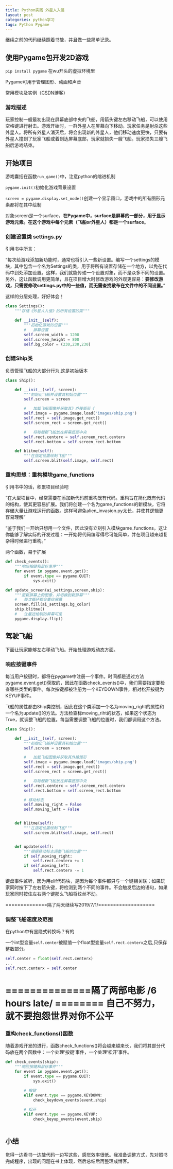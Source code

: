 ```yaml
---
title: Python实践 外星人入侵
layout: post
categories: python学习
tags: Python Pygame
---
```

继续之前的代码继续照着书敲，并且做一些简单记录。

## 使用Pygame包开发2D游戏

`pip install pygame` 在wu开头的虚拟环境里

Pygame可用于管理图形、动画和声音

常用模块及实例（[CSDN博客](https://blog.csdn.net/zha6476003/article/details/82940350)）


### 游戏描述

玩家控制一艘最初出现在屏幕底部中央的飞船，用箭头键左右移动飞船，可以使用空格键进行射击。游戏开始时，一群外星人在屏幕向下移动。玩家任务是射杀这些外星人。将所有外星人消灭后，将会出现新的外星人，他们移动速度更快，只要有外星人撞到了玩家飞船或着到达屏幕底部，玩家就损失一艘飞船。玩家损失三艘飞船后游戏结束。

## 开始项目

游戏囊括在函数`run_game()`中，注意python的缩进机制

`pygame.init()`初始化游戏背景设置

`screen = pygame.display.set_mode()`创建一个显示窗口，游戏中的所有图形元素都将在其中绘制

对象screen是一个surface，<b>在Pygame中，surface是屏幕的一部分，用于显示游戏元素。在这个游戏中每个元素（飞船or外星人）都是一个surface</b>。

### 创建设置类 settings.py
引用书中所言：


“每次给游戏添加新功能时，通常也将引入一些新设置。编写一个settings的模块，其中包含一个名为Settings的类，用于将所有设置存储在一个地方，以免在代码中到处添加设置。这样，我们就能传递一个设置对象，而不是众多不同的设置。另外，这让函数调用更简单，且在项目增大时修改游戏的外观更容易：<b>要修改游戏，只需要修改settings.py中的一些值，而无需查找散布在文件中的不同设置。</b>”

这样的分层处理，好好体会！

```python
class Settings():
    """存储《外星人入侵》的所有设置的类"""

    def __init__(self):
        """初始化游戏的设置"""
        #   屏幕设置
        self.screen_width = 1200
        self.screen_height = 800
        self.bg_color = (230,230,230)
```

### 创建Ship类
负责管理飞船的大部分行为,这是初始版本

```python
class Ship():

    def __init__(self, screen):
        """初始化飞船并设置其初始位置"""
        self.screen = screen

        #   加载飞船图像并获取其》外接矩形《
        self.image = pygame.image.load('images/ship.png')
        self.rect = self.image.get_rect()
        self.screen_rect = screen.get_rect()

        #   将每艘新飞船放在屏幕底部中央
        self.rect.centerx = self.screen_rect.centerx
        self.rect.bottom = self.screen_rect.bottom

    def blitme(self):
        """在指定位置绘制飞船"""
        self.screen.blit(self.image, self.rect) 
```

### 重构思想：重构模块game_functions

引用书中的话，积累项目经验吧

“在大型项目中，经常需要在添加新代码前重构既有代码。重构旨在简化既有代码的结构，使其更容易扩展。我们将创建一个名为game_functions的新模块，它将存储大量让游戏运行的函数。这样可避免alien_invasion.py太长，并使其逻辑更容易理解”

“鉴于我们一开始只想用一个文件，因此没有立刻引入模块game_functions。这让你能够了解实际的开发过程：一开始将代码编写得尽可能简单，并在项目越来越复杂得时候进行重构。”

两个函数，易于扩展

```python
def check_events():
    """响应按键和鼠标事件"""
    for event in pygame.event.get():
        if event.type == pygame.QUIT:
            sys.exit()

def update_screen(ai_settings,screen,ship):
    """更新屏幕上的图像，并切换到新屏幕"""
    #   每次循环都会重绘屏幕
    screen.fill(ai_settings.bg_color)
    ship.blitme()
    #   让最近绘制的屏幕可见
    pygame.display.flip()
```

## 驾驶飞船

下面让玩家能够左右移动飞船。开始处理游戏动态方面。

### 响应按键事件

每当用户按键时，都将在pygame中注册一个事件。时间都是通过方法pygame.event.get()获取的，因此在函数check_events()中，我们需要指定要检查哪些类型的事件。每次按键都被注册为一个KEYDOWN事件，相对松开按键为KEYUP事件。

飞船的属性都由Ship类控制，因此在这个类添加一个名为moving_right的属性和一个名为update()的方法。方法检查标moving_riht的状态，如果这个状态为True，就调整飞船的位置。每当需要调整飞船的位置时，我们都调用这个方法。

```python
class Ship():

    def __init__(self, screen):
        """初始化飞船并设置其初始位置"""
        self.screen = screen

        #   加载飞船图像并获取其外接矩形
        self.image = pygame.image.load('images/ship.png')
        self.rect = self.image.get_rect()
        self.screen_rect = screen.get_rect()

        #   将每艘新飞船放在屏幕底部中央
        self.rect.centerx = self.screen_rect.centerx
        self.rect.bottom = self.screen_rect.bottom

        # 移动标志
        self.moving_right = False
        self.moving_left = False


    def blitme(self):
        """在指定位置绘制飞船"""
        self.screen.blit(self.image, self.rect)


    def update(self):
        """根据移动标志调整飞船的位置"""
        if self.moving_right:
            self.rect.centerx += 1
        if self.moving_left:
            self.rect.centerx -= 1
```

键盘事件监听，因为用elif代码块，是因为每个事件都只与一个键相关联；如果玩家同时按下了左右箭头键，将检测到两个不同的事件。不会触发后边的语句，如果玩家同时按住左右两个键那么飞船将纹丝不动。

==============隔了两天继续写2019/7/1/===================

### 调整飞船速度及范围

在python中有显隐式转换吗？有的

一个int型变量`self.center`被赋值一个float型变量`self.rect.centerx`之后,只保存整数部分。

```python
self.center = float(self.rect.centerx)
...
self.rect.centerx = self.center
```

==============隔了两部电影 /6 hours late/ ========
自己不努力，就不要抱怨世界对你不公平
================================================

### 重构check_functions()函数

随着游戏开发的进行，函数check_functions()将会越来越来长，我们将其部分代码放在两个函数中：一个处理‘按键’事件，一个处理‘松开’事件。

```python
def check_events(ship):
    """响应按键和鼠标事件"""
    for event in pygame.event.get():
        if event.type == pygame.QUIT:
            sys.exit()

        # 按键
        elif event.type == pygame.KEYDOWN:
            check_keydown_events(event,ship)
          
        # 松开
        elif event.type == pygame.KEYUP:
            check_keyup_events(event,ship)
           
```

## 小结

觉得一边看书一边敲代码一边写这些，感觉效率很低。我准备调整方式，先对照书完成程序，出现的问题在书上体现，然后总结后再整理成博客。